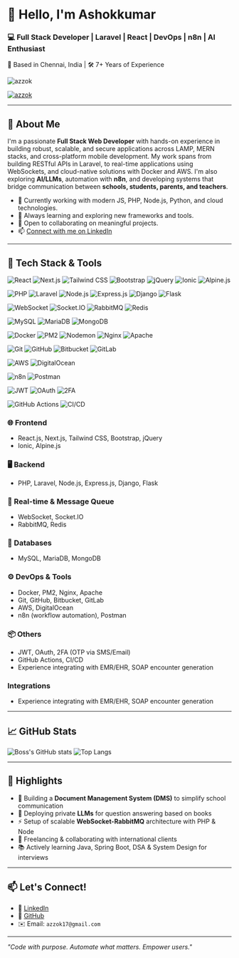 # 👋 Hello, I'm Ashokkumar

### 💻 Full Stack Developer | Laravel | React | DevOps | n8n | AI Enthusiast  
📍 Based in Chennai, India | 🛠️ 7+ Years of Experience

<p align="left"> <img src="https://komarev.com/ghpvc/?username=azzok&label=Profile%20views&color=0e75b6&style=flat" alt="azzok" /> </p>

<p align="left"> <a href="https://github.com/ryo-ma/github-profile-trophy"><img src="https://github-profile-trophy.vercel.app/?username=azzok" alt="azzok" /></a> </p>

---

## 🚀 About Me

I'm a passionate **Full Stack Web Developer** with hands-on experience in building robust, scalable, and secure applications across LAMP, MERN stacks, and cross-platform mobile development. My work spans from building RESTful APIs in Laravel, to real-time applications using WebSockets, and cloud-native solutions with Docker and AWS. I'm also exploring **AI/LLMs**, automation with **n8n**, and developing systems that bridge communication between **schools, students, parents, and teachers**.

- 🔭 Currently working with modern JS, PHP, Node.js, Python, and cloud technologies.
- 🌱 Always learning and exploring new frameworks and tools.
- 👯 Open to collaborating on meaningful projects.
- 📫 [Connect with me on LinkedIn](https://www.linkedin.com/in/azzok/)

---

## 🧰 Tech Stack & Tools

![React](https://img.shields.io/badge/React-20232A?style=flat&logo=react&logoColor=61DAFB)
![Next.js](https://img.shields.io/badge/Next.js-000000?style=flat&logo=nextdotjs&logoColor=white)
![Tailwind CSS](https://img.shields.io/badge/TailwindCSS-06B6D4?style=flat&logo=tailwind-css&logoColor=white)
![Bootstrap](https://img.shields.io/badge/Bootstrap-7952B3?style=flat&logo=bootstrap&logoColor=white)
![jQuery](https://img.shields.io/badge/jQuery-0769AD?style=flat&logo=jquery&logoColor=white)
![Ionic](https://img.shields.io/badge/Ionic-3880FF?style=flat&logo=ionic&logoColor=white)
![Alpine.js](https://img.shields.io/badge/Alpine.js-8BC0D1?style=flat&logo=alpine.js&logoColor=black)

![PHP](https://img.shields.io/badge/PHP-777BB4?style=flat&logo=php&logoColor=white)
![Laravel](https://img.shields.io/badge/Laravel-F55247?style=flat&logo=laravel&logoColor=white)
![Node.js](https://img.shields.io/badge/Node.js-339933?style=flat&logo=node.js&logoColor=white)
![Express.js](https://img.shields.io/badge/Express.js-000000?style=flat&logo=express&logoColor=white)
![Django](https://img.shields.io/badge/Django-092E20?style=flat&logo=django&logoColor=white)
![Flask](https://img.shields.io/badge/Flask-000000?style=flat&logo=flask&logoColor=white)

![WebSocket](https://img.shields.io/badge/WebSocket-35495E?style=flat)
![Socket.IO](https://img.shields.io/badge/Socket.IO-010101?style=flat&logo=socket.io&logoColor=white)
![RabbitMQ](https://img.shields.io/badge/RabbitMQ-FF6600?style=flat&logo=rabbitmq&logoColor=white)
![Redis](https://img.shields.io/badge/Redis-DC382D?style=flat&logo=redis&logoColor=white)

![MySQL](https://img.shields.io/badge/MySQL-4479A1?style=flat&logo=mysql&logoColor=white)
![MariaDB](https://img.shields.io/badge/MariaDB-003545?style=flat&logo=mariadb&logoColor=white)
![MongoDB](https://img.shields.io/badge/MongoDB-4EA94B?style=flat&logo=mongodb&logoColor=white)

![Docker](https://img.shields.io/badge/Docker-2496ED?style=flat&logo=docker&logoColor=white)
![PM2](https://img.shields.io/badge/PM2-2B037A?style=flat)
![Nodemon](https://img.shields.io/badge/Nodemon-76D04B?style=flat)
![Nginx](https://img.shields.io/badge/Nginx-009639?style=flat&logo=nginx&logoColor=white)
![Apache](https://img.shields.io/badge/Apache-D22128?style=flat&logo=apache&logoColor=white)

![Git](https://img.shields.io/badge/Git-F05032?style=flat&logo=git&logoColor=white)
![GitHub](https://img.shields.io/badge/GitHub-181717?style=flat&logo=github&logoColor=white)
![Bitbucket](https://img.shields.io/badge/Bitbucket-0052CC?style=flat&logo=bitbucket&logoColor=white)
![GitLab](https://img.shields.io/badge/GitLab-FC6D26?style=flat&logo=gitlab&logoColor=white)

![AWS](https://img.shields.io/badge/AWS-232F3E?style=flat&logo=amazon-aws&logoColor=white)
![DigitalOcean](https://img.shields.io/badge/DigitalOcean-0080FF?style=flat&logo=digitalocean&logoColor=white)

![n8n](https://img.shields.io/badge/n8n-F37C20?style=flat&logo=n8n&logoColor=white)
![Postman](https://img.shields.io/badge/Postman-FF6C37?style=flat&logo=postman&logoColor=white)

![JWT](https://img.shields.io/badge/JWT-000000?style=flat&logo=jsonwebtokens&logoColor=white)
![OAuth](https://img.shields.io/badge/OAuth-0081A7?style=flat)
![2FA](https://img.shields.io/badge/2FA-17A2B8?style=flat)

![GitHub Actions](https://img.shields.io/badge/GitHub%20Actions-2088FF?style=flat&logo=github-actions&logoColor=white)
![CI/CD](https://img.shields.io/badge/CI%2FCD-007ACC?style=flat&logo=azure-devops&logoColor=white)

### 🌐 Frontend
- React.js, Next.js, Tailwind CSS, Bootstrap, jQuery  
- Ionic, Alpine.js

### 🖥 Backend
- PHP, Laravel, Node.js, Express.js, Django, Flask

### 📡 Real-time & Message Queue
- WebSocket, Socket.IO  
- RabbitMQ, Redis

### 🧱 Databases
- MySQL, MariaDB, MongoDB

### ⚙️ DevOps & Tools
- Docker, PM2, Nginx, Apache  
- Git, GitHub, Bitbucket, GitLab  
- AWS, DigitalOcean  
- n8n (workflow automation), Postman

### 📦 Others
- JWT, OAuth, 2FA (OTP via SMS/Email)  
- GitHub Actions, CI/CD  
- Experience integrating with EMR/EHR, SOAP encounter generation

### Integrations
- Experience integrating with EMR/EHR, SOAP encounter generation

---

## 📈 GitHub Stats

![Boss's GitHub stats](https://github-readme-stats.vercel.app/api?username=azzok&show_icons=true&theme=radical)
![Top Langs](https://github-readme-stats.vercel.app/api/top-langs/?username=azzok&layout=compact&theme=radical)

---

## 🌟 Highlights
- 🏫 Building a **Document Management System (DMS)** to simplify school communication  
- 🤖 Deploying private **LLMs** for question answering based on books  
- ⚡ Setup of scalable **WebSocket-RabbitMQ** architecture with PHP & Node  
- 🤝 Freelancing & collaborating with international clients  
- 📚 Actively learning Java, Spring Boot, DSA & System Design for interviews

---

## 📫 Let's Connect!

- 💼 [LinkedIn](https://www.linkedin.com/in/azzok/)  
- 🧠 [GitHub](https://github.com/azzok)  
- ✉️ Email: `azzok17@gmail.com`

---

_"Code with purpose. Automate what matters. Empower users."_
